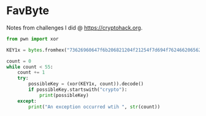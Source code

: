 # FavByte

Notes from challenges I did @ <https://cryptohack.org>.

``` python
from pwn import xor

KEY1x = bytes.fromhex("73626960647f6b206821204f21254f7d694f7624662065622127234f726927756d")

count = 0
while count < 55:
    count += 1
    try:
        possibleKey = (xor(KEY1x, count)).decode()
        if possibleKey.startswith("crypto"):
            print(possibleKey)
    except:
        print("An exception occurred wtih ", str(count)) 
```
